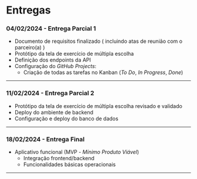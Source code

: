 # Entregas

### **04/02/2024** - **Entrega Parcial 1**  
- Documento de requisitos finalizado ( incluindo atas de reunião com o parceiro(a) ) 
- Protótipo da tela de exercício de múltipla escolha
- Definição dos endpoints da API  
- Configuração do *GitHub Projects*:  
  - Criação de todas as tarefas no Kanban (*To Do*, *In Progress*, *Done*)  

---

### **11/02/2024** - **Entrega Parcial 2**  
- Protótipo da tela de exercício de múltipla escolha revisado e validado  
- Deploy do ambiente de backend  
- Configuração e deploy do banco de dados  

---

### **18/02/2024** - **Entrega Final**  
- Aplicativo funcional (MVP - *Mínimo Produto Viável*)  
  - Integração frontend/backend  
  - Funcionalidades básicas operacionais  

---

